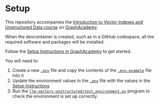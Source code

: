 # Setup

This repository accompanies the [Introduction to Vector Indexes and Unstructured Data course](https://graphacademy.neo4j.com/courses/llm-vectors-unstructured) on [GraphAcademy](https://graphacademy.neo4j.com).

When the devcontainer is created, such as in a GitHub codespace, all the required software and packages will be installed.

Follow the [Setup Instructions in GraphAcademy](https://graphacademy.neo4j.com/courses/llm-vectors-unstructured/3-unstructured-data/0-setup/) to get started.

You will need to:

1. Create a new [`.env`](.env) file and copy the contents of the [`.env.example`](.env.example) file into it
1. Update the environment values in the [`.env`](.env) file with the values in the [Setup Instructions](https://graphacademy.neo4j.com/courses/genai-workshop/1-knowledge-graphs-vectors/1-getting-started/)
1. Run the [`llm-vectors-unstructured/test_environment.py`](./llm-vectors-unstructured/test_environment.py) program to check the environment is set up correctly.
